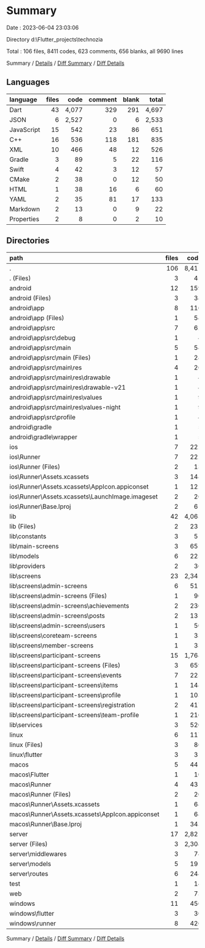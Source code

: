 # Summary

Date : 2023-06-04 23:03:06

Directory d:\\Flutter_projects\\technozia

Total : 106 files,  8411 codes, 623 comments, 656 blanks, all 9690 lines

Summary / [Details](details.md) / [Diff Summary](diff.md) / [Diff Details](diff-details.md)

## Languages
| language | files | code | comment | blank | total |
| :--- | ---: | ---: | ---: | ---: | ---: |
| Dart | 43 | 4,077 | 329 | 291 | 4,697 |
| JSON | 6 | 2,527 | 0 | 6 | 2,533 |
| JavaScript | 15 | 542 | 23 | 86 | 651 |
| C++ | 16 | 536 | 118 | 181 | 835 |
| XML | 10 | 466 | 48 | 12 | 526 |
| Gradle | 3 | 89 | 5 | 22 | 116 |
| Swift | 4 | 42 | 3 | 12 | 57 |
| CMake | 2 | 38 | 0 | 12 | 50 |
| HTML | 1 | 38 | 16 | 6 | 60 |
| YAML | 2 | 35 | 81 | 17 | 133 |
| Markdown | 2 | 13 | 0 | 9 | 22 |
| Properties | 2 | 8 | 0 | 2 | 10 |

## Directories
| path | files | code | comment | blank | total |
| :--- | ---: | ---: | ---: | ---: | ---: |
| . | 106 | 8,411 | 623 | 656 | 9,690 |
| . (Files) | 3 | 45 | 81 | 24 | 150 |
| android | 12 | 159 | 51 | 33 | 243 |
| android (Files) | 3 | 38 | 0 | 10 | 48 |
| android\\app | 8 | 116 | 51 | 22 | 189 |
| android\\app (Files) | 1 | 54 | 5 | 13 | 72 |
| android\\app\\src | 7 | 62 | 46 | 9 | 117 |
| android\\app\\src\\debug | 1 | 4 | 4 | 1 | 9 |
| android\\app\\src\\main | 5 | 54 | 38 | 7 | 99 |
| android\\app\\src\\main (Files) | 1 | 28 | 6 | 1 | 35 |
| android\\app\\src\\main\\res | 4 | 26 | 32 | 6 | 64 |
| android\\app\\src\\main\\res\\drawable | 1 | 4 | 7 | 2 | 13 |
| android\\app\\src\\main\\res\\drawable-v21 | 1 | 4 | 7 | 2 | 13 |
| android\\app\\src\\main\\res\\values | 1 | 9 | 9 | 1 | 19 |
| android\\app\\src\\main\\res\\values-night | 1 | 9 | 9 | 1 | 19 |
| android\\app\\src\\profile | 1 | 4 | 4 | 1 | 9 |
| android\\gradle | 1 | 5 | 0 | 1 | 6 |
| android\\gradle\\wrapper | 1 | 5 | 0 | 1 | 6 |
| ios | 7 | 222 | 2 | 9 | 233 |
| ios\\Runner | 7 | 222 | 2 | 9 | 233 |
| ios\\Runner (Files) | 2 | 13 | 0 | 3 | 16 |
| ios\\Runner\\Assets.xcassets | 3 | 148 | 0 | 4 | 152 |
| ios\\Runner\\Assets.xcassets\\AppIcon.appiconset | 1 | 122 | 0 | 1 | 123 |
| ios\\Runner\\Assets.xcassets\\LaunchImage.imageset | 2 | 26 | 0 | 3 | 29 |
| ios\\Runner\\Base.lproj | 2 | 61 | 2 | 2 | 65 |
| lib | 42 | 4,063 | 319 | 284 | 4,666 |
| lib (Files) | 2 | 231 | 0 | 9 | 240 |
| lib\\constants | 3 | 51 | 0 | 9 | 60 |
| lib\\main-screens | 3 | 655 | 12 | 24 | 691 |
| lib\\models | 6 | 225 | 12 | 33 | 270 |
| lib\\providers | 2 | 36 | 0 | 8 | 44 |
| lib\\screens | 23 | 2,345 | 281 | 160 | 2,786 |
| lib\\screens\\admin-screens | 6 | 511 | 5 | 42 | 558 |
| lib\\screens\\admin-screens (Files) | 1 | 90 | 0 | 5 | 95 |
| lib\\screens\\admin-screens\\achievements | 2 | 236 | 2 | 16 | 254 |
| lib\\screens\\admin-screens\\posts | 2 | 135 | 3 | 14 | 152 |
| lib\\screens\\admin-screens\\users | 1 | 50 | 0 | 7 | 57 |
| lib\\screens\\coreteam-screens | 1 | 33 | 0 | 4 | 37 |
| lib\\screens\\member-screens | 1 | 33 | 0 | 4 | 37 |
| lib\\screens\\participant-screens | 15 | 1,768 | 276 | 110 | 2,154 |
| lib\\screens\\participant-screens (Files) | 3 | 659 | 77 | 38 | 774 |
| lib\\screens\\participant-screens\\events | 7 | 225 | 0 | 29 | 254 |
| lib\\screens\\participant-screens\\items | 1 | 148 | 134 | 6 | 288 |
| lib\\screens\\participant-screens\\profile | 1 | 103 | 0 | 8 | 111 |
| lib\\screens\\participant-screens\\registration | 2 | 417 | 12 | 19 | 448 |
| lib\\screens\\participant-screens\\team-profile | 1 | 216 | 53 | 10 | 279 |
| lib\\services | 3 | 520 | 14 | 41 | 575 |
| linux | 6 | 117 | 27 | 44 | 188 |
| linux (Files) | 3 | 86 | 18 | 27 | 131 |
| linux\\flutter | 3 | 31 | 9 | 17 | 57 |
| macos | 5 | 441 | 3 | 12 | 456 |
| macos\\Flutter | 1 | 10 | 3 | 4 | 17 |
| macos\\Runner | 4 | 431 | 0 | 8 | 439 |
| macos\\Runner (Files) | 2 | 20 | 0 | 6 | 26 |
| macos\\Runner\\Assets.xcassets | 1 | 68 | 0 | 1 | 69 |
| macos\\Runner\\Assets.xcassets\\AppIcon.appiconset | 1 | 68 | 0 | 1 | 69 |
| macos\\Runner\\Base.lproj | 1 | 343 | 0 | 1 | 344 |
| server | 17 | 2,821 | 23 | 88 | 2,932 |
| server (Files) | 3 | 2,308 | 0 | 7 | 2,315 |
| server\\middlewares | 3 | 74 | 0 | 15 | 89 |
| server\\models | 5 | 195 | 2 | 16 | 213 |
| server\\routes | 6 | 244 | 21 | 50 | 315 |
| test | 1 | 14 | 10 | 7 | 31 |
| web | 2 | 73 | 16 | 7 | 96 |
| windows | 11 | 456 | 91 | 148 | 695 |
| windows\\flutter | 3 | 30 | 9 | 17 | 56 |
| windows\\runner | 8 | 426 | 82 | 131 | 639 |

Summary / [Details](details.md) / [Diff Summary](diff.md) / [Diff Details](diff-details.md)